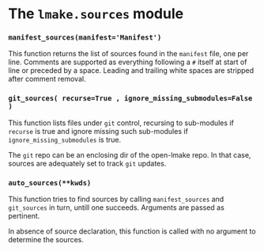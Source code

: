 <!-- This file is part of the open-lmake distribution (git@github.com:cesar-douady/open-lmake.git)-->
<!-- Copyright (c) 2023-2025 Doliam-->
<!-- This program is free software: you can redistribute/modify under the terms of the GPL-v3 (https://www.gnu.org/licenses/gpl-3.0.html).-->
<!-- This program is distributed WITHOUT ANY WARRANTY, without even the implied warranty of MERCHANTABILITY or FITNESS FOR A PARTICULAR PURPOSE.-->

# The `lmake.sources` module

### `manifest_sources(manifest='Manifest')`

This function returns the list of sources found in the `manifest` file, one per line.
Comments are supported as everything following a `#` itself at start of line or preceded by a space.
Leading and trailing white spaces are stripped after comment removal.

### `git_sources( recurse=True , ignore_missing_submodules=False )`

This function lists files under `git` control, recursing to sub-modules if `recurse` is true and ignore missing such sub-modules if `ignore_missing_submodules` is true.

The `git` repo can be an enclosing dir of the open-lmake repo.
In that case, sources are adequately set to track `git` updates.

### `auto_sources(**kwds)`

This function tries to find sources by calling `manifest_sources` and `git_sources` in turn, untill one succeeds.
Arguments are passed as pertinent.

In absence of source declaration, this function is called with no argument to determine the sources.
